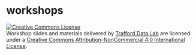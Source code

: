 # workshops   

<a rel="license" href="http://creativecommons.org/licenses/by-nc/4.0/"><img alt="Creative Commons License" style="border-width:0" src="https://i.creativecommons.org/l/by-nc/4.0/88x31.png" /></a><br /><span xmlns:dct="http://purl.org/dc/terms/" property="dct:title">Workshop slides and materials delivered</span> by <a xmlns:cc="http://creativecommons.org/ns#" href="https://github.com/traffordDataLab/talks" property="cc:attributionName" rel="cc:attributionURL">Trafford Data Lab</a> are licensed under a <a rel="license" href="http://creativecommons.org/licenses/by-nc/4.0/">Creative Commons Attribution-NonCommercial 4.0 International License</a>.
